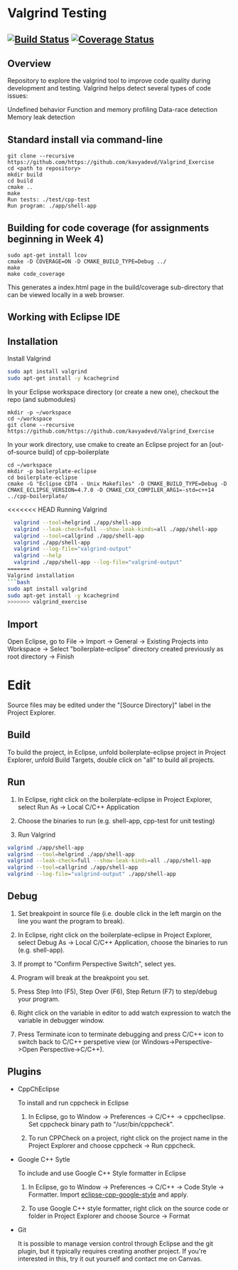 # Valgrind Testing
[![Build Status](https://app.travis-ci.com/kavyadevd/cpp-boilerplate.svg?branch=master)](https://app.travis-ci.com/kavyadevd/cpp-boilerplate)
[![Coverage Status](https://coveralls.io/repos/github/kavyadevd/Valgrind_Exercise/badge.svg?branch=master)](https://coveralls.io/github/kavyadevd/Valgrind_Exercise?branch=master)
---

## Overview

Repository to explore the valgrind tool to improve code quality during development and testing. Valgrind helps detect several types of code issues:

Undefined behavior
Function and memory profiling
Data-race detection
Memory leak detection

## Standard install via command-line
```
git clone --recursive https://github.com/https://github.com/kavyadevd/Valgrind_Exercise
cd <path to repository>
mkdir build
cd build
cmake ..
make
Run tests: ./test/cpp-test
Run program: ./app/shell-app
```

## Building for code coverage (for assignments beginning in Week 4)
```
sudo apt-get install lcov
cmake -D COVERAGE=ON -D CMAKE_BUILD_TYPE=Debug ../
make
make code_coverage
```
This generates a index.html page in the build/coverage sub-directory that can be viewed locally in a web browser.

## Working with Eclipse IDE ##

## Installation

Install Valgrind
```bash
sudo apt install valgrind
sudo apt-get install -y kcachegrind

```

In your Eclipse workspace directory (or create a new one), checkout the repo (and submodules)
```
mkdir -p ~/workspace
cd ~/workspace
git clone --recursive https://github.com/https://github.com/kavyadevd/Valgrind_Exercise
```

In your work directory, use cmake to create an Eclipse project for an [out-of-source build] of cpp-boilerplate

```
cd ~/workspace
mkdir -p boilerplate-eclipse
cd boilerplate-eclipse
cmake -G "Eclipse CDT4 - Unix Makefiles" -D CMAKE_BUILD_TYPE=Debug -D CMAKE_ECLIPSE_VERSION=4.7.0 -D CMAKE_CXX_COMPILER_ARG1=-std=c++14 ../cpp-boilerplate/
```

<<<<<<< HEAD
Running Valgrind
```bash
  valgrind --tool=helgrind ./app/shell-app
  valgrind --leak-check=full --show-leak-kinds=all ./app/shell-app
  valgrind --tool=callgrind ./app/shell-app
  valgrind ./app/shell-app
  valgrind --log-file="valgrind-output"
  valgrind --help
  valgrind ./app/shell-app --log-file="valgrind-output"
=======
Valgrind installation
```bash
sudo apt install valgrind
sudo apt-get install -y kcachegrind
>>>>>>> valgrind_exercise
```

## Import

Open Eclipse, go to File -> Import -> General -> Existing Projects into Workspace -> 
Select "boilerplate-eclipse" directory created previously as root directory -> Finish

# Edit

Source files may be edited under the "[Source Directory]" label in the Project Explorer.


## Build

To build the project, in Eclipse, unfold boilerplate-eclipse project in Project Explorer,
unfold Build Targets, double click on "all" to build all projects.

## Run

1. In Eclipse, right click on the boilerplate-eclipse in Project Explorer,
select Run As -> Local C/C++ Application

2. Choose the binaries to run (e.g. shell-app, cpp-test for unit testing)

3. Run Valgrind 

```bash
valgrind ./app/shell-app
valgrind --tool=helgrind ./app/shell-app
valgrind --leak-check=full --show-leak-kinds=all ./app/shell-app
valgrind --tool=callgrind ./app/shell-app
valgrind --log-file="valgrind-output" ./app/shell-app
```

## Debug


1. Set breakpoint in source file (i.e. double click in the left margin on the line you want 
the program to break).

2. In Eclipse, right click on the boilerplate-eclipse in Project Explorer, select Debug As -> 
Local C/C++ Application, choose the binaries to run (e.g. shell-app).

3. If prompt to "Confirm Perspective Switch", select yes.

4. Program will break at the breakpoint you set.

5. Press Step Into (F5), Step Over (F6), Step Return (F7) to step/debug your program.

6. Right click on the variable in editor to add watch expression to watch the variable in 
debugger window.

7. Press Terminate icon to terminate debugging and press C/C++ icon to switch back to C/C++ 
perspetive view (or Windows->Perspective->Open Perspective->C/C++).


## Plugins

- CppChEclipse

    To install and run cppcheck in Eclipse

    1. In Eclipse, go to Window -> Preferences -> C/C++ -> cppcheclipse.
    Set cppcheck binary path to "/usr/bin/cppcheck".

    2. To run CPPCheck on a project, right click on the project name in the Project Explorer 
    and choose cppcheck -> Run cppcheck.


- Google C++ Sytle

    To include and use Google C++ Style formatter in Eclipse

    1. In Eclipse, go to Window -> Preferences -> C/C++ -> Code Style -> Formatter. 
    Import [eclipse-cpp-google-style][reference-id-for-eclipse-cpp-google-style] and apply.

    2. To use Google C++ style formatter, right click on the source code or folder in 
    Project Explorer and choose Source -> Format

[reference-id-for-eclipse-cpp-google-style]: https://raw.githubusercontent.com/google/styleguide/gh-pages/eclipse-cpp-google-style.xml

- Git

    It is possible to manage version control through Eclipse and the git plugin, but it typically requires creating another project. If you're interested in this, try it out yourself and contact me on Canvas.
